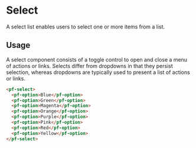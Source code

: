 # Select

A select list enables users to select one or more items from a list.

## Usage

A select component consists of a toggle control to open and close a menu of actions or links.
Selects differ from dropdowns in that they persist selection, whereas dropdowns are typically used to present a list of actions or links.

```html
<pf-select>
  <pf-option>Blue</pf-option>
  <pf-option>Green</pf-option>
  <pf-option>Magenta</pf-option>
  <pf-option>Orange</pf-option>
  <pf-option>Purple</pf-option>
  <pf-option>Pink</pf-option>
  <pf-option>Red</pf-option>
  <pf-option>Yellow</pf-option>
</pf-select>
```
